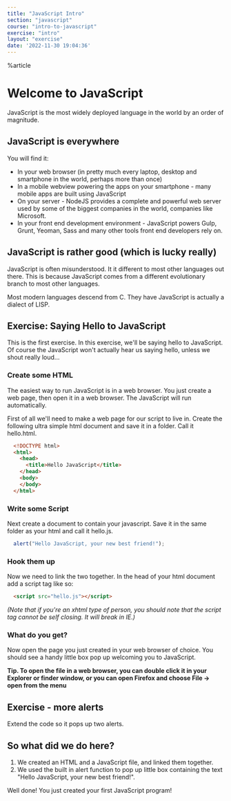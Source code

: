 ```yaml
---
title: "JavaScript Intro"
section: "javascript"
course: "intro-to-javascript"
exercise: "intro"
layout: "exercise"
date: '2022-11-30 19:04:36'
---
```


%article


# Welcome to JavaScript

JavaScript is the most widely deployed language in the world by an order of magnitude.

## JavaScript is everywhere

You will find it:

* In your web browser (in pretty much every laptop, desktop and smartphone in the world, perhaps more than once)
* In a mobile webview powering the apps on your smartphone - many mobile apps are built using JavaScript
* On your server - NodeJS provides a complete and powerful web server used by some of the biggest companies in the world, companies like Microsoft.
* In your front end development environment - JavaScript powers Gulp, Grunt, Yeoman, Sass and many other tools front end developers rely on.

## JavaScript is rather good (which is lucky really)

JavaScript is often misunderstood. It it different to most other languages out there. This is because JavaScript comes from a different evolutionary branch to most other languages.

Most modern languages descend from C. They have  JavaScript is actually a dialect of LISP.




## Exercise: Saying Hello to JavaScript

This is the first exercise. In this exercise, we'll be saying hello to JavaScript. Of course the JavaScript won't actually hear us saying hello, unless we shout really loud...

### Create some HTML

The easiest way to run JavaScript is in a web browser. You just create a web page, then open it in a web browser. The JavaScript will run automatically.

First of all we'll need to make a web page for our script to live in. Create the following ultra simple html document and save it in a folder. Call it hello.html.


```html
  <!DOCTYPE html>
  <html>
    <head>
      <title>Hello JavaScript</title>
    </head>
    <body>
    </body>
  </html>
```





### Write some Script

Next create a document to contain your javascript. Save it in the same folder as your html and call it hello.js.

```js
  alert("Hello JavaScript, your new best friend!");
```






### Hook them up

Now we need to link the two together. In the head of your html document add a script tag like so:


```html
  <script src="hello.js"></script>
```





_(Note that if you're an xhtml type of person, you should note that the script tag cannot be self closing. It will break in IE.)_

### What do you get?

Now open the page you just created in your web browser of choice. You should see a handy little box pop up welcoming you to JavaScript.

**Tip. To open the file in a web browser, you can double click it in your Explorer or finder window, or you can open Firefox and choose File -> open from the menu**

## Exercise - more alerts

Extend the code so it pops up two alerts.




## So what did we do here?

1. We created an HTML and a JavaScript file, and linked them together.
2. We used the built in alert function to pop up little box containing the text "Hello JavaScript, your new best friend!".

Well done! You just created your first JavaScript program!
